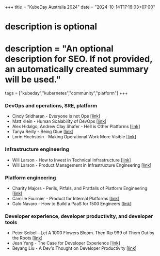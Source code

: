 +++
title = "KubeDay Australia 2024"
date = "2024-10-14T17:16:03+07:00"

#
# description is optional
#
# description = "An optional description for SEO. If not provided, an automatically created summary will be used."

tags = ["kubeday","kubernetes","community","platform"]
+++

### DevOps and operations, SRE, platform

- Cindy Sridharan - Everyone is not Ops [[link](https://copyconstruct.medium.com/the-death-of-ops-is-greatly-exaggerated-ff3bd4a67f24)]
- Matt Klein - Human Scalability of DevOps [[link](https://medium.com/@mattklein123/the-human-scalability-of-devops-e36c37d3db6a)]
- Alex Hidalgo, Andrew Clay Shafer - Hell is Other Platforms [[link](https://www.usenix.org/conference/srecon23americas/presentation/hidalgo)]
- Tanya Reilly - Being Glue [[link](https://www.noidea.dog/glue)]
- Lorin Hochstein - Making Operational Work More Visible [[link](https://github.com/readme/guides/ops-work-visible)]

### Infrastructure engineering

- Will Larson - How to Invest in Technical Infrastructure [[link](https://lethain.com/how-to-invest-technical-infrastructure/)]
- Will Larson - Product Management in Infrastructure Engineering [[link](https://lethain.com/product-management-infra-engineering/)]

### Platform engineering

- Charity Majors - Perils, Pitfals, and Pratfalls of Platform Engineering [[link](https://www.infoq.com/presentations/platform-engineering-teams/)]
- Camille Fournier - Product for Internal Platforms [[link](https://skamille.medium.com/product-for-internal-platforms-9205c3a08142)]
- Galo Navaro - How to Build a PaaS for 1500 Engineers [[link](https://varoa.net/paas/infrastructure/platform/kubernetes/cloud/2020/01/02/talk-how-to-build-a-paas-for-1500-engineers.html)]

### Developer experience, developer productivity, and developer tools

- Peter Seibel - Let A 1000 Flowers Bloom. Then Rip 999 of Them Out by the Roots [[link](https://gigamonkeys.com/flowers/)]
- Jean Yang - The Case for Developer Experience [[link](https://future.com/the-case-for-developer-experience/)]
- Beyang Liu - A Dev's Thought on Developer Productivity [[link](https://sourcegraph.com/blog/developer-productivity-thoughts)]